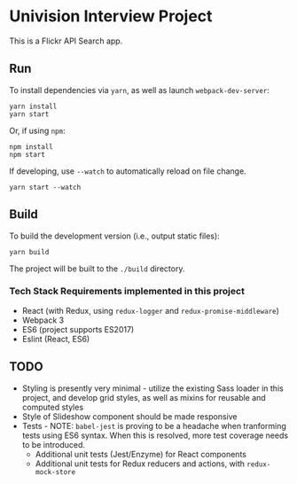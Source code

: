 # Univision Interview Project

This is a Flickr API Search app.

## Run

To install dependencies via `yarn`, as well as launch `webpack-dev-server`:

```
yarn install
yarn start
```

Or, if using `npm`:

```
npm install
npm start
```

If developing, use `--watch` to automatically reload on file change.

```
yarn start --watch
```

## Build

To build the development version (i.e., output static files):

```
yarn build
```

The project will be built to the `./build` directory.

### Tech Stack Requirements implemented in this project

* React (with Redux, using `redux-logger` and `redux-promise-middleware`)
* Webpack 3
* ES6 (project supports ES2017)
* Eslint (React, ES6)

## TODO

* Styling is presently very minimal - utilize the existing Sass loader in this project, and 
develop grid styles, as well as mixins for reusable and computed styles
* Style of Slideshow component should be made responsive
* Tests - NOTE: `babel-jest` is proving to be a headache when tranforming tests using ES6 syntax.
When this is resolved, more test coverage needs to be introduced.
    * Additional unit tests (Jest/Enzyme) for React components
    * Additional unit tests for Redux reducers and actions, with `redux-mock-store`